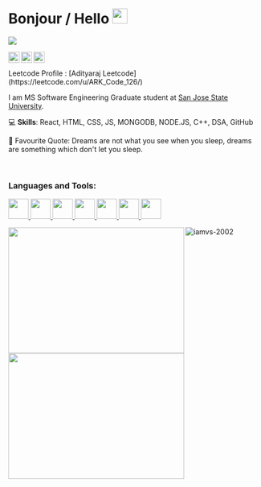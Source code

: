 # Bonjour / Hello <img src="https://raw.githubusercontent.com/MartinHeinz/MartinHeinz/master/wave.gif" width="30px">

![](https://komarev.com/ghpvc/?username=Adityak1206&color=green)

<a href="www.linkedin.com/in/Adityak1206">
  <img align="left" alt="Aditya Raj Kaushik - LinkedIn" width="22px" src="https://img.icons8.com/fluent/48/000000/linkedin.png"/>
</a>
<a href="https://instagram.com/a_raj_k">
  <img align="left" alt="Aditya Raj Kaushik - Instagram" width="22px" src="https://img.icons8.com/fluent/48/000000/instagram-new.png"/>
</a>

<a href="https://twitter.com/arktwts">
  <img align="left" alt="Aditya Raj Kaushik - Twitter" width="22px" src="https://img.icons8.com/fluent/48/000000/twitter.png"/>
</a>

<br />
<br />
Leetcode Profile : [Adityaraj Leetcode](https://leetcode.com/u/ARK_Code_126/)

I am MS Software Engineering Graduate student at [San Jose State University](https://www.sjsu.edu/).


💻 **Skills**: React, HTML, CSS, JS, MONGODB, NODE.JS, C++, DSA, GitHub 


🔆 Favourite Quote: Dreams are not what you see when you sleep, dreams are something which don't let you sleep.



<br />
<h3 align="left">Languages and Tools:</h3>
<p align="left"> 
  <a href="https://reactjs.org/" target="_blank"> 
    <img src="https://img.icons8.com/color/48/000000/react-native.png" width="40" height="40"/> 
  </a> 
  <a href="https://html.com/" target="_blank"> 
    <img src="https://img.icons8.com/color/48/000000/html-5--v1.png"  width="40" height="40"/> 
  </a> 
  <a href="https://en.wikipedia.org/wiki/CSS" target="_blank"> 
    <img src="https://img.icons8.com/color/48/000000/css3.png"  width="40" height="40"/> 
  </a> 
   <a href="https://www.javascript.com/" target="_blank"> 
    <img src="https://img.icons8.com/color/48/000000/javascript--v1.png"  width="40" height="40"/> 
  </a> 
  <a href="https://www.mongodb.com/" target="_blank"> 
    <img src="https://img.icons8.com/external-tal-revivo-shadow-tal-revivo/24/000000/external-mongodb-a-cross-platform-document-oriented-database-program-logo-shadow-tal-revivo.png"  width="40" height="40"/> 
  </a> 
  <a href="https://nodejs.org/en/" target="_blank"> 
    <img src="https://img.icons8.com/color/48/000000/nodejs.png"  width="40" height="40"/> 
  </a> 
  <a href="https://en.wikipedia.org/wiki/C%2B%2B" target="_blank"> 
    <img src="https://img.icons8.com/color/48/000000/c-plus-plus-logo.png"  width="40" height="40"/> 
  </a> 
  
</p>


<a href="#">
  <img src="https://github-readme-stats.vercel.app/api/?username=Adityak1206&count_private=true&showicons=true&theme=jolly" width="350" height="250" align="left">
</a>
<a href="#">
  <img src="https://github-readme-streak-stats.herokuapp.com/?user=Adityak1206&showicons=true&theme=jolly" width="350" height="250" align="left">
</a>
<p>
  <img align="center" src="https://github-readme-stats.vercel.app/api/top-langs?username=Adityak1206&show_icons=true&theme=jolly&locale=en" alt="iamvs-2002" />
</p>

